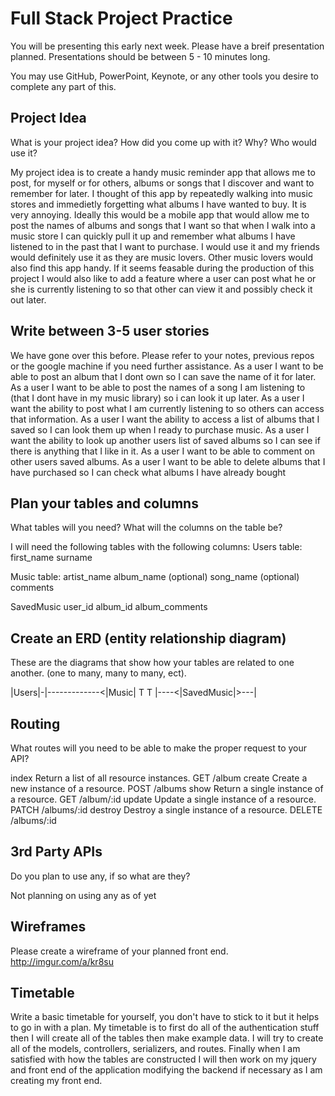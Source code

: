 # Full Stack Project Practice

You will be presenting this early next week.  Please have a breif presentation
planned.  Presentations should be between 5 - 10 minutes long.

You may use GitHub, PowerPoint, Keynote, or any other tools you desire to
complete any part of this.

## Project Idea

What is your project idea?  How did you come up with it? Why? Who would use it?

My project idea is to create a handy music reminder app that allows me to post, for myself or for others, albums or songs that I discover and want to remember for later. I thought of this app by repeatedly walking into music stores and immedietly forgetting what albums I have wanted to buy. It is very annoying. Ideally this would be a mobile app that would allow me to post the names of albums and songs that I want so that when I walk into a music store I can quickly pull it up and remember what albums I have listened to in the past that I want to purchase. I would use it and my friends would definitely use it as they are music lovers. Other music lovers would also find this app handy. If it seems feasable during the production of this project I would also like to add a feature where a user can post what he or she is currently listening to so that other can view it and possibly check it out later.
## Write between 3-5 user stories

We have gone over this before. Please refer to your notes, previous repos or the
google machine if you need further assistance.
As a user I want to be able to post an album that I dont own so I can save the name of it for later.
As a user I want to be able to post the names of a song I am listening to (that I dont have in my music library) so i can look it up later.
As a user I want the ability to post what I am currently listening to so others can access that information.
As a user I want the ability to access a list of albums that I saved so I can look them up when I ready to purchase music.
As a user I want the ability to look up another users list of saved albums so I can see if there is anything that I like in it.
As a user I want to be able to comment on other users saved albums.
As a user I want to be able to delete albums that I have purchased so I can check what albums I have already bought


## Plan your tables and columns

What tables will you need? What will the columns on the table be?

I will need the following tables with the following columns:
Users table:
first_name
surname

Music table:
artist_name
album_name (optional)
song_name (optional)
comments

SavedMusic
user_id
album_id
album_comments

## Create an ERD (entity relationship diagram)

These are the diagrams that show how your tables are related to one another.
(one to many, many to many, ect).

|Users|-|-------------<|Music|
    T                     T
    |----<|SavedMusic|>---|

## Routing

What routes will you need to be able to make the proper request to your API?

index	Return a list of all resource instances.	GET	/album
create	Create a new instance of a resource.	POST	/albums
show	Return a single instance of a resource.	GET	/album/:id
update	Update a single instance of a resource.	PATCH	/albums/:id
destroy	Destroy a single instance of a resource.	DELETE	/albums/:id

## 3rd Party APIs

Do you plan to use any, if so what are they?

Not planning on using any as of yet

## Wireframes

Please create a wireframe of your planned front end.
http://imgur.com/a/kr8su

## Timetable

Write a basic timetable for yourself, you don't have to stick to it but it
helps to go in with a plan.
My timetable is to first do all of the authentication stuff then I will create all of the tables then make example data. I will try to create all of the models, controllers, serializers, and routes. Finally when I am satisfied with how the tables are constructed I will then work on my jquery and front end of the application modifying the backend if necessary as I am creating my front end.
